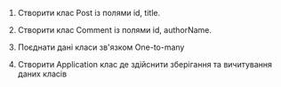 1. Створити клас Post із полями id, title. 

2. Створити клас Comment із полями id, authorName. 

3. Поєднати дані класи зв'язком One-to-many 

4. Створити Application клас де здійснити зберігання та вичитування даних класів
